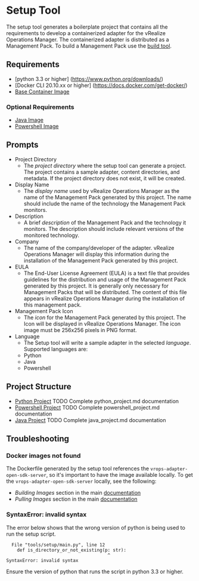 # Setup Tool
The setup tool generates a boilerplate project that contains all the requirements to develop a containerized adapter for the vRealize Operations Manager. The containerized adapter is distributed as a Management Pack. To build a Management Pack use the [build tool](../build/README.md).

## Requirements
- [python 3.3 or higher] (https://www.python.org/downloads/)
- [Docker CLI 20.10.xx or higher] (https://docs.docker.com/get-docker/)
- [Base Container Image](https://harbor-repo.vmware.com/harbor/projects/1067689/repositories/vrops-adapter-open-sdk-server)

### Optional Requirements
- [Java Image](https://harbor-repo.vmware.com/harbor/projects/1067689/repositories/vrops-adapter-open-sdk-server/artifacts/sha256:1520f9a97fa32b34ccce6d9ad03cf4853edb8ec8b54d388a97f75197488e5b8f)
- [Powershell Image](https://harbor-repo.vmware.com/harbor/projects/1067689/repositories/vrops-adapter-open-sdk-server/artifacts/sha256:7290c2d23242620641cb162378e641f23d096b0d3339b466980f64217237b9b5)

## Prompts
- Project Directory
   - The _project directory_ where the setup tool can generate a project. The project contains a sample adapter, content directories, and metadata. If the project directory does not exist, it will be created.
- Display Name
   - The _display name_ used by vRealize Operations Manager as the name of the Management Pack generated by this project. The name should include the name of the technology the Management Pack monitors.
- Description
   - A brief _description_ of the Management Pack and the technology it monitors. The description should include relevant versions of the monitored technology.
- Company
   - The name of the company/developer of the adapter. vRealize Operations Manager will display this information during the installation of the  Management Pack generated by this project.
- EULA
   - The End-User License Agreement (EULA) is a text file that provides guidelines for the distribution and usage of the Management Pack generated by this project.  It is generally only necessary for Management Packs that will be distributed. The content of this file appears in vRealize Operations Manager during the installation of this management pack.
- Management Pack Icon
   - The _icon_ for the Management Pack generated by this project. The Icon will be displayed in vRealize Operations Manager. The icon image must be 256x256 pixels in PNG format.
- Language
   - The Setup tool will write a  sample adapter in the selected _language_. Supported languages are:
	- Python
	- Java
	- Powershell

## Project Structure
- [Python Project](python_project.md) TODO Complete python_project.md documentation
- [Powershell Project](powershell_project.md) TODO Complete powershell_project.md documentation
- [Java Project](java_project.md) TODO Complete java_project.md documentation

## Troubleshooting

### Docker images not found

The Dockerfile generated by the setup tool references the `vrops-adapter-open-sdk-server`, so it's important to have the image available locally. To get the `vrops-adapter-open-sdk-server` locally, see the following:

   - _Building Images_ section in the main [documentation](../../README.md)
   - _Pulling Images_ section in the main [documentation](../../README.md)

### SyntaxError: invalid syntax
The error below shows that the wrong version of python is being used to run the setup script.
```
  File "tools/setup/main.py", line 12
    def is_directory_or_not_existing(p: str):
                                      ^
SyntaxError: invalid syntax
```

Ensure the version of python that runs the script in python 3.3 or higher.

